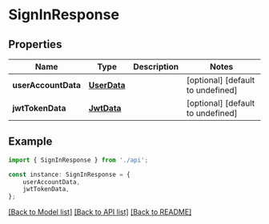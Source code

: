 # SignInResponse


## Properties

Name | Type | Description | Notes
------------ | ------------- | ------------- | -------------
**userAccountData** | [**UserData**](UserData.md) |  | [optional] [default to undefined]
**jwtTokenData** | [**JwtData**](JwtData.md) |  | [optional] [default to undefined]

## Example

```typescript
import { SignInResponse } from './api';

const instance: SignInResponse = {
    userAccountData,
    jwtTokenData,
};
```

[[Back to Model list]](../README.md#documentation-for-models) [[Back to API list]](../README.md#documentation-for-api-endpoints) [[Back to README]](../README.md)
